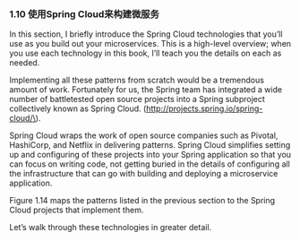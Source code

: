 ### 1.10 使用Spring Cloud来构建微服务

In this section, I briefly introduce the Spring Cloud technologies that you’ll use as you build out your microservices. This is a high-level overview; when you use each technology in this book, I’ll teach you the details on each as needed.

Implementing all these patterns from scratch would be a tremendous amount of work. Fortunately for us, the Spring team has integrated a wide number of battletested open source projects into a Spring subproject collectively known as Spring Cloud. \(http://projects.spring.io/spring-cloud/\).

Spring Cloud wraps the work of open source companies such as Pivotal, HashiCorp, and Netflix in delivering patterns. Spring Cloud simplifies setting up and configuring of these projects into your Spring application so that you can focus on writing code, not getting buried in the details of configuring all the infrastructure that can go with building and deploying a microservice application.

Figure 1.14 maps the patterns listed in the previous section to the Spring Cloud projects that implement them.

Let’s walk through these technologies in greater detail.



